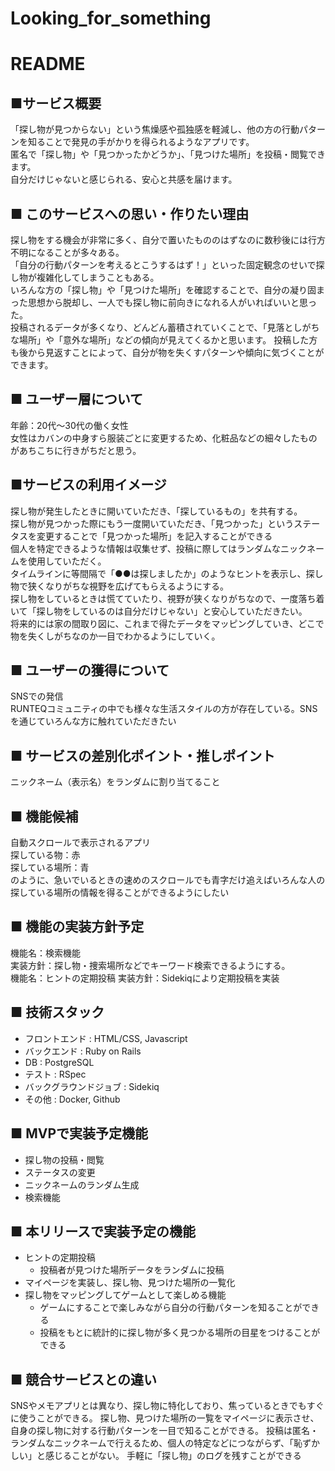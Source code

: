 # Looking_for_something
# README
## ■サービス概要  
「探し物が見つからない」という焦燥感や孤独感を軽減し、他の方の行動パターンを知ることで発見の手がかりを得られるようなアプリです。  
匿名で「探し物」や「見つかったかどうか」、「見つけた場所」を投稿・閲覧できます。  
自分だけじゃないと感じられる、安心と共感を届けます。  
  
## ■ このサービスへの思い・作りたい理由  
探し物をする機会が非常に多く、自分で置いたもののはずなのに数秒後には行方不明になることが多々ある。  
「自分の行動パターンを考えるとこうするはず！」といった固定観念のせいで探し物が複雑化してしまうこともある。  
いろんな方の「探し物」や「見つけた場所」を確認することで、自分の凝り固まった思想から脱却し、一人でも探し物に前向きになれる人がいればいいと思った。  
投稿されるデータが多くなり、どんどん蓄積されていくことで、「見落としがちな場所」や「意外な場所」などの傾向が見えてくるかと思います。
投稿した方も後から見返すことによって、自分が物を失くすパターンや傾向に気づくことができます。
  
## ■ ユーザー層について  
年齢：20代～30代の働く女性  
女性はカバンの中身すら服装ごとに変更するため、化粧品などの細々したものがあちこちに行きがちだと思う。  
  
## ■サービスの利用イメージ  
探し物が発生したときに開いていただき、「探しているもの」を共有する。  
探し物が見つかった際にもう一度開いていただき、「見つかった」というステータスを変更することで「見つかった場所」を記入することができる  
個人を特定できるような情報は収集せず、投稿に際してはランダムなニックネームを使用していただく。  
タイムラインに等間隔で「●●は探しましたか」のようなヒントを表示し、探し物で狭くなりがちな視野を広げてもらえるようにする。  
探し物をしているときは慌てていたり、視野が狭くなりがちなので、一度落ち着いて「探し物をしているのは自分だけじゃない」と安心していただきたい。  
将来的には家の間取り図に、これまで得たデータをマッピングしていき、どこで物を失くしがちなのか一目でわかるようにしていく。

## ■ ユーザーの獲得について  
SNSでの発信  
RUNTEQコミュニティの中でも様々な生活スタイルの方が存在している。SNSを通じていろんな方に触れていただきたい  

## ■ サービスの差別化ポイント・推しポイント  
ニックネーム（表示名）をランダムに割り当てること  

## ■ 機能候補  
自動スクロールで表示されるアプリ  
探している物：赤  
探している場所：青  
のように、急いでいるときの速めのスクロールでも青字だけ追えばいろんな人の探している場所の情報を得ることができるようにしたい  

## ■ 機能の実装方針予定  
機能名：検索機能  
実装方針：探し物・捜索場所などでキーワード検索できるようにする。  
機能名：ヒントの定期投稿
実装方針：Sidekiqにより定期投稿を実装

## ■ 技術スタック
- フロントエンド : HTML/CSS, Javascript
- バックエンド : Ruby on Rails
- DB : PostgreSQL
- テスト : RSpec
- バックグラウンドジョブ : Sidekiq
- その他 : Docker, Github

## ■ MVPで実装予定機能
- 探し物の投稿・閲覧
- ステータスの変更
- ニックネームのランダム生成
- 検索機能

## ■ 本リリースで実装予定の機能
- ヒントの定期投稿
  - 投稿者が見つけた場所データをランダムに投稿
- マイページを実装し、探し物、見つけた場所の一覧化
- 探し物をマッピングしてゲームとして楽しめる機能
  - ゲームにすることで楽しみながら自分の行動パターンを知ることができる
  - 投稿をもとに統計的に探し物が多く見つかる場所の目星をつけることができる

## ■ 競合サービスとの違い
SNSやメモアプリとは異なり、探し物に特化しており、焦っているときでもすぐに使うことができる。
探し物、見つけた場所の一覧をマイページに表示させ、自身の探し物に対する行動パターンを一目で知ることができる。
投稿は匿名・ランダムなニックネームで行えるため、個人の特定などにつながらず、「恥ずかしい」と感じることがない。
手軽に「探し物」のログを残すことができる